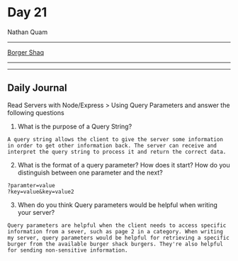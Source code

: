 # Day 21
Nathan Quam

---

[Borger Shaq](https://github.com/NathanMQuam/burger-shack-node-api)

---
---

## Daily Journal

Read Servers with Node/Express > Using Query Parameters and answer the following questions

1. What is the purpose of a Query String?
```
A query string allows the client to give the server some information in order to get other information back. The server can receive and interpret the query string to process it and return the correct data.
```

2. What is the format of a query parameter? How does it start? How do you distinguish between one parameter and the next?
```
?paramter=value
?key=value&key=value2
```

3. When do you think Query parameters would be helpful when writing your server?
```
Query parameters are helpful when the client needs to access specific information from a sever, such as page 2 in a category. When writing my server, query parameters would be helpful for retrieving a specific burger from the available burger shack burgers. They're also helpful for sending non-sensitive information.
```